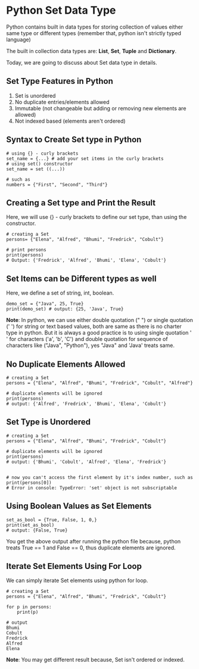 # Python Set Data Type

Python contains built in data types for storing collection of values either same type or different types (remember that, python isn't strictly typed language)

The built in collection data types are: **List**, **Set**, **Tuple** and **Dictionary**.

Today, we are going to discuss about Set data type in details.

## Set Type Features in Python

1. Set is unordered
2. No duplicate entries/elements allowed
3. Immutable (not changeable but adding or removing new elements are allowed)
4. Not indexed based (elements aren't ordered) 

## Syntax to Create Set type in Python

```
# using {} - curly brackets
set_name = {...} # add your set items in the curly brackets
# using set() constructor
set_name = set ((...))

# such as
numbers = {"First", "Second", "Third"}
```

## Creating a Set type and Print the Result

Here, we will use {} - curly brackets to define our set type, than using the constructor.

```
# creating a Set
persons= {"Elena", "Alfred", "Bhumi", "Fredrick", "Cobult"}

# print persons
print(persons) 
# Output: {'Fredrick', 'Alfred', 'Bhumi', 'Elena', 'Cobult'}
```

## Set Items can be Different types as well

Here, we define a set of string, int, boolean.

```
demo_set = {"Java", 25, True}
print(demo_set) # output: {25, 'Java', True}
```

**Note**: In python, we can use either double quotation (" ") or single quotation (' ') for string or text based values, both are same as there is no charter type in python. But it is always a good practice is to using single quotation ' ' for characters ('a', 'b', 'C') and double quotation for sequence of characters like ("Java", "Python"), yes "Java" and 'Java' treats same.


## No Duplicate Elements Allowed

```
# creating a Set
persons = {"Elena", "Alfred", "Bhumi", "Fredrick", "Cobult", "Alfred"}

# duplicate elements will be ignored
print(persons)
# output: {'Alfred', 'Fredrick', 'Bhumi', 'Elena', 'Cobult'}
```

## Set Type is Unordered

```
# creating a Set
persons = {"Elena", "Alfred", "Bhumi", "Fredrick", "Cobult"}

# duplicate elements will be ignored
print(persons)
# output: {'Bhumi', 'Cobult', 'Alfred', 'Elena', 'Fredrick'}


# now you can't access the first element by it's index number, such as
print(persons[0])
# Error in console: TypeError: 'set' object is not subscriptable
```

## Using Boolean Values as Set Elements

```
set_as_bool = {True, False, 1, 0,}
print(set_as_bool)
# output: {False, True}
```

You get the above output after running the python file because, python treats True == 1 and False == 0, thus duplicate elements are ignored.

## Iterate Set Elements Using For Loop

We can simply iterate Set elements using python for loop.

```
# creating a Set
persons = {"Elena", "Alfred", "Bhumi", "Fredrick", "Cobult"}

for p in persons:
    print(p)

# output
Bhumi
Cobult
Fredrick
Alfred
Elena
```

**Note**: You may get different result because, Set isn't ordered or indexed.


